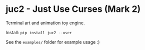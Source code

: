 # juc2 - Just Use Curses (Mark 2)

Terminal art and animation toy engine.

Install: `pip install juc2 --user`

See the `examples/` folder for example usage :)